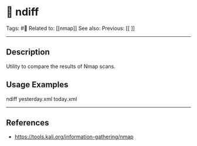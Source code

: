# 💢 ndiff
Tags: #💢
Related to: [[nmap]]
See also: 
Previous: [[ ]]

---
## Description
Utility to compare the results of Nmap scans.

## Usage Examples
ndiff yesterday.xml today.xml

---
## References
- https://tools.kali.org/information-gathering/nmap